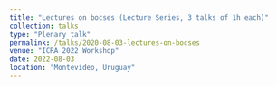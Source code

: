 ```yaml
---
title: "Lectures on bocses (Lecture Series, 3 talks of 1h each)"
collection: talks
type: "Plenary talk"
permalink: /talks/2020-08-03-lectures-on-bocses
venue: "ICRA 2022 Workshop"
date: 2022-08-03
location: "Montevideo, Uruguay"
---
```


